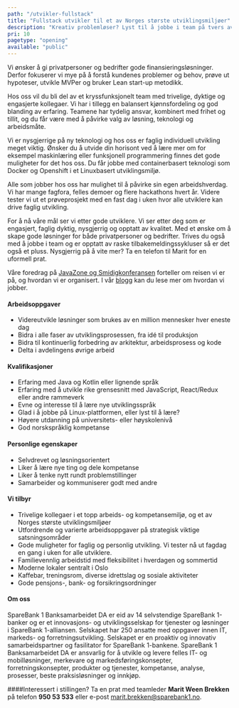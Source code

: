 ```yaml
---
path: "/utvikler-fullstack"
title: "Fullstack utvikler til et av Norges største utviklingsmiljøer"
description: "Kreativ problemløser? Lyst til å jobbe i team på tvers av fagdisipliner? Med mulighet til å fordype deg faglig?"
pri: 10
pagetype: "opening"
available: "public"
---
```


Vi ønsker å gi privatpersoner og bedrifter gode finansieringsløsninger. Derfor fokuserer vi mye på å forstå kundenes problemer og behov, prøve ut hypoteser, utvikle MVPer og bruker Lean start-up metodikk.

Hos oss vil du bli del av et kryssfunksjonelt team med trivelige, dyktige og engasjerte kollegaer. Vi har i tillegg en balansert kjønnsfordeling og god blanding av erfaring. Teamene har tydelig ansvar, kombinert med frihet og tillit, og du får være med å påvirke valg av løsning, teknologi og arbeidsmåte.

Vi er nysgjerrige på ny teknologi og hos oss er faglig individuell utvikling meget viktig. Ønsker du å utvide din horisont ved å lære mer om for eksempel maskinlæring eller funksjonell programmering finnes det gode muligheter for det hos oss. Du får jobbe med containerbasert teknologi som Docker og Openshift i et Linuxbasert utviklingsmiljø.

Alle som jobber hos oss har mulighet til å påvirke sin egen arbeidshverdag. Vi har mange fagfora, felles demoer og flere hackathons hvert år. Videre tester vi ut et prøveprosjekt med en fast dag i uken hvor alle utviklere kan drive faglig utvikling.

For å nå våre mål ser vi etter gode utviklere. Vi ser etter deg som er engasjert, faglig dyktig, nysgjerrig og opptatt av kvalitet. Med et ønske om å skape gode løsninger for både privatpersoner og bedrifter. Trives du også med å jobbe i team og er opptatt av raske tilbakemeldingssykluser så er det også et pluss. Nysgjerrig på å vite mer? Ta en telefon til Marit for en uformell prat.

Våre foredrag på [JavaZone og Smidigkonferansen](https://vimeo.com/album/4257283) forteller om reisen vi er på, og hvordan vi er organisert. I vår [blogg](https://medium.com/sparebank1-digital) kan du lese mer om hvordan vi jobber.

#### Arbeidsoppgaver
* Videreutvikle løsninger som brukes av en million mennesker hver eneste dag
* Bidra i alle faser av utviklingsprosessen, fra idé til produksjon
* Bidra til kontinuerlig forbedring av arkitektur, arbeidsprosess og kode
* Delta i avdelingens øvrige arbeid

#### Kvalifikasjoner
* Erfaring med Java og Kotlin eller lignende språk
* Erfaring med å utvikle rike grensesnitt med JavaScript, React/Redux eller andre rammeverk
* Evne og interesse til å lære nye utviklingsspråk
* Glad i å jobbe på Linux-plattformen, eller lyst til å lære?
* Høyere utdanning på universitets- eller høyskolenivå
* God norskspråklig kompetanse

#### Personlige egenskaper
* Selvdrevet og løsningsorientert
* Liker å lære nye ting og dele kompetanse
* Liker å tenke nytt rundt problemstillinger
* Samarbeider og kommuniserer godt med andre

#### Vi tilbyr
* Trivelige kollegaer i et topp arbeids- og kompetansemiljø, og et av Norges største utviklingsmiljøer
* Utfordrende og varierte arbeidsoppgaver på strategisk viktige satsningsområder
* Gode muligheter for faglig og personlig utvikling. Vi tester nå ut fagdag en gang i uken for alle utviklere.
* Familievennlig arbeidstid med fleksibilitet i hverdagen og sommertid
* Moderne lokaler sentralt i Oslo
* Kaffebar, treningsrom, diverse idrettslag og sosiale aktiviteter
* Gode pensjons-, bank- og forsikringsordninger

#### Om oss
SpareBank 1 Banksamarbeidet DA er eid av 14 selvstendige SpareBank 1-banker og er et innovasjons- og utviklingsselskap for tjenester og løsninger i SpareBank 1-alliansen. Selskapet har 250 ansatte med oppgaver innen IT, markeds- og forretningsutvikling. Selskapet er en proaktiv og innovativ samarbeidspartner og fasilitator for SpareBank 1-bankene.
SpareBank 1 Banksamarbeidet DA er ansvarlig for å utvikle og levere felles IT- og mobilløsninger, merkevare og markedsføringskonsepter, forretningskonsepter, produkter og tjenester, kompetanse, analyse, prosesser, beste praksisløsninger og innkjøp.

####Interessert i stillingen?
Ta en prat med teamleder **Marit Ween Brekken** på telefon **950 53 533** eller e-post [marit.brekken@sparebank1.no](mailto:marit.brekken@sparebank1.no).